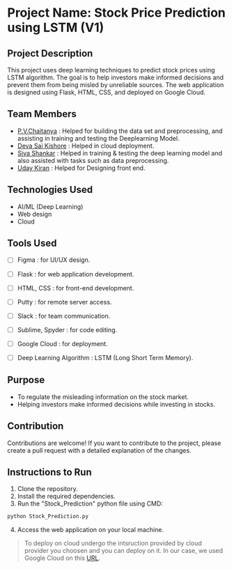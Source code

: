 # Project Name: Stock Price Prediction using LSTM (V1)

## Project Description
This project uses deep learning techniques to predict stock prices using LSTM algorithm. The goal is to help investors make informed decisions and prevent them from being misled by unreliable sources. The web application is designed using Flask, HTML, CSS, and deployed on Google Cloud.


## Team Members
- [P.V.Chaitanya](https://github.com/pvchaitanya8/) : Helped for building the data set and preprocessing, and assisting in training and testing the Deeplearning Model.
- [Deva Sai Kishore](https://github.com/devasaikishore43) : Helped in cloud deployment.
- [Siva Shankar](https://github.com/SivaShankar-Juthuka) : Helped in training & testing the deep learning model and also assisted with tasks such as data preprocessing.
- [Uday Kiran]() : Helped for Designing front end.


## Technologies Used
- AI/ML (Deep Learning)
- Web design
- Cloud

## Tools Used
- [ ] Figma : for UI/UX design.
- [ ] Flask : for web application development.
- [ ] HTML, CSS : for front-end development.
- [ ] Putty : for remote server access.
- [ ] Slack : for team communication.
- [ ] Sublime, Spyder : for code editing.
- [ ] Google Cloud : for deployment.
- [ ] Deep Learning Algorithm : LSTM (Long Short Term Memory).


## Purpose    
- To regulate the misleading information on the stock market.
- Helping investors make informed decisions while investing in stocks.


## Contribution
Contributions are welcome! If you want to contribute to the project, please create a pull request with a detailed explanation of the changes.


## Instructions to Run
1. Clone the repository.
2. Install the required dependencies.
3. Run the "Stock_Prediction" python file using CMD:
```bash
python Stock_Prediction.py
```
4. Access the web application on your local machine.


> To deploy on cloud undergo the intsruction provided by cloud provider you choosen and you can deploy on it. In our case, we used Google Cloud on this [URL]().
